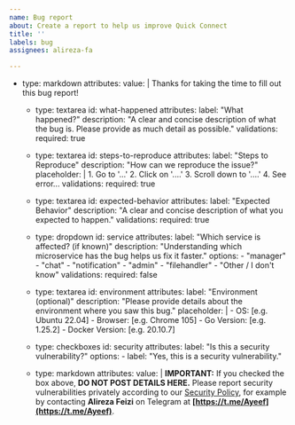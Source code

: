 ```yaml
---
name: Bug report
about: Create a report to help us improve Quick Connect
title: ''
labels: bug
assignees: alireza-fa

---
```


- type: markdown
    attributes:
      value: |
        Thanks for taking the time to fill out this bug report!

  - type: textarea
    id: what-happened
    attributes:
      label: "What happened?"
      description: "A clear and concise description of what the bug is. Please provide as much detail as possible."
    validations:
      required: true

  - type: textarea
    id: steps-to-reproduce
    attributes:
      label: "Steps to Reproduce"
      description: "How can we reproduce the issue?"
      placeholder: |
        1. Go to '...'
        2. Click on '....'
        3. Scroll down to '....'
        4. See error...
    validations:
      required: true

  - type: textarea
    id: expected-behavior
    attributes:
      label: "Expected Behavior"
      description: "A clear and concise description of what you expected to happen."
    validations:
      required: true

  - type: dropdown
    id: service
    attributes:
      label: "Which service is affected? (if known)"
      description: "Understanding which microservice has the bug helps us fix it faster."
      options:
        - "manager"
        - "chat"
        - "notification"
        - "admin"
        - "filehandler"
        - "Other / I don't know"
    validations:
      required: false

  - type: textarea
    id: environment
    attributes:
      label: "Environment (optional)"
      description: "Please provide details about the environment where you saw this bug."
      placeholder: |
        - OS: [e.g. Ubuntu 22.04]
        - Browser: [e.g. Chrome 105]
        - Go Version: [e.g. 1.25.2]
        - Docker Version: [e.g. 20.10.7]

  - type: checkboxes
    id: security
    attributes:
      label: "Is this a security vulnerability?"
      options:
        - label: "Yes, this is a security vulnerability."

  - type: markdown
    attributes:
      value: |
        **IMPORTANT:** If you checked the box above, **DO NOT POST DETAILS HERE.**
        Please report security vulnerabilities privately according to our [Security Policy](https://github.com/syntaxfa/quick-connect/security/policy), for example by contacting **Alireza Feizi** on Telegram at **[https://t.me/Ayeef](https://t.me/Ayeef)**.
